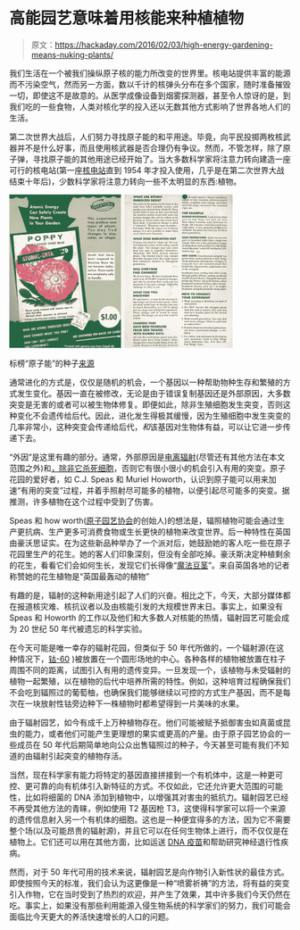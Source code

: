 # 高能园艺意味着用核能来种植植物

> 原文：<https://hackaday.com/2016/02/03/high-energy-gardening-means-nuking-plants/>

我们生活在一个被我们操纵原子核的能力所改变的世界里。核电站提供丰富的能源而不污染空气，然而另一方面，数以千计的核弹头分布在多个国家，随时准备摧毁一切，即使这不是故意的。从医学成像设备到烟雾探测器，甚至令人惊讶的是，到我们吃的一些食物，人类对核化学的投入还以无数其他方式影响了世界各地人们的生活。

第二次世界大战后，人们努力寻找原子能的和平用途。毕竟，向平民投掷两枚核武器并不是什么好事，而且使用核武器是否合理仍有争议。然而，不管怎样，除了原子弹，寻找原子能的其他用途已经开始了。当大多数科学家将注意力转向建造一座可行的核电站(第一座[核电站](https://www.euronuclear.org/info/encyclopedia/n/nuclear-power-plant-world-wide.htm)直到 1954 年才投入使用，几乎是在第二次世界大战结束十年后)，少数科学家将注意力转向一些不太明显的东西:植物。

[![Seeds advertised as "Atomic Energized" [Source]](img/97c42ce154c038689d1b5bbd068f05cd.png)](https://hackaday.com/wp-content/uploads/2016/02/110420_atomic_09.jpg) 

标榜“原子能”的种子[来源](http://pruned.blogspot.com/2011/04/atomic-gardens.html)

通常进化的方式是，仅仅是随机的机会，一个基因以一种帮助物种生存和繁殖的方式发生变化。基因一直在被修改，无论是由于错误复制基因还是外部原因，大多数突变是无害的或者可以被生物体修复。即便如此，除非生殖细胞发生突变，否则这种变化不会遗传给后代。因此，进化发生得极其缓慢，因为生殖细胞中发生突变的几率非常小，这种突变会传递给后代，*和*该基因对生物体有益，可以让它进一步传递下去。

“外因”是这里有趣的部分。通常，外部原因是[电离辐射](https://en.wikipedia.org/wiki/Ionizing_radiation)(尽管还有其他方法在本文范围之外)和[，除非它杀死细胞](https://en.wikipedia.org/wiki/Sunburn)，否则它有很小很小的机会引入有用的突变。原子花园的爱好者，如 C.J. Speas 和 Muriel Howorth，认识到原子能可以用来加速“有用的突变”过程，并着手照射尽可能多的植物，以便引起尽可能多的突变。据推测，许多植物在这个过程中受到了伤害。

Speas 和 how worth([原子园艺协会](https://en.wikipedia.org/wiki/Atomic_gardening)的创始人)的想法是，辐照植物可能会通过生产更抗病、生产更多可消费食物或生长更快的植物来改变世界。后一种特性在英国由豪沃思证实。在为这些新品种举办了一个派对后，她鼓励她的客人吃一些在原子花园里生产的花生。她的客人们印象深刻，但没有全部吃掉。豪沃斯决定种植剩余的花生，看看它们会如何生长，发现它们长得像“[魔法豆茎](http://www.popsci.com/technology/article/2011-04/atomic-gardens-biotechnology-past-can-teach-lessons-about-future-farming)”。来自英国各地的记者称赞她的花生植物是“英国最轰动的植物”

有趣的是，辐射的这种新用途引起了人们的兴奋。相比之下，今天，大部分媒体都在报道核灾难、核抗议者以及由核能引发的大规模世界末日。事实上，如果没有 Speas 和 Howorth 的工作以及他们和大多数人对核能的热情，辐射园艺可能会成为 20 世纪 50 年代被遗忘的科学实验。

在今天可能是唯一幸存的辐射花园，但类似于 50 年代所做的，一个辐射源(在这种情况下，[钴-60](https://en.wikipedia.org/wiki/Cobalt-60) )被放置在一个圆形场地的中心。各种各样的植物被放置在柱子周围不同的距离，试图引入有用的遗传变异。一旦发现一个，该植物与未受辐射的植物一起繁殖，以在植物的后代中培养所需的特性。例如，这种培育过程确保我们不会吃到辐照过的葡萄柚，也确保我们能够继续以可控的方式生产基因，而不是每次在一块放射性钴旁边种下一株植物时都希望得到一片美味的水果。

由于辐射园艺，如今有成千上万种植物存在。他们可能被赋予抵御害虫如真菌或昆虫的能力，或者他们可能产生更理想的果实或更高的产量。由于原子园艺协会的一些成员在 50 年代后期简单地向公众出售辐照过的种子，今天甚至可能有我们不知道的由辐射引起突变的植物存活。

当然，现在科学家有能力将特定的基因直接拼接到一个有机体中，这是一种更可控、更可靠的向有机体引入新特征的方式。不仅如此，它还允许更大范围的可能性，比如将细菌的 DNA 添加到植物中，以增强其对害虫的抵抗力。辐射园艺已经不再受其他方法的青睐，例如使用 T2 基因枪 T3，这使得科学家可以将一个来源的遗传信息射入另一个有机体的细胞。这也是一种便宜得多的方法，因为它不需要整个场(以及可能昂贵的辐射源)，并且它可以在任何生物体上进行，而不仅仅是在植物上。它们还可以用在其他方面，比如运送 [DNA 疫苗](https://en.wikipedia.org/wiki/DNA_vaccination)和帮助研究神经退行性疾病。

然而，对于 50 年代可用的技术来说，辐射园艺是向作物引入新性状的最佳方式。即使按照今天的标准，我们会认为这更像是一种“喷雾祈祷”的方法，将有益的突变引入作物，它在当时受到了热烈的欢迎，并产生了效果，其中许多我们今天仍然在吃。事实上，如果没有那些利用能源入侵生物系统的科学家们的努力，我们可能会面临比今天更大的养活快速增长的人口的问题。